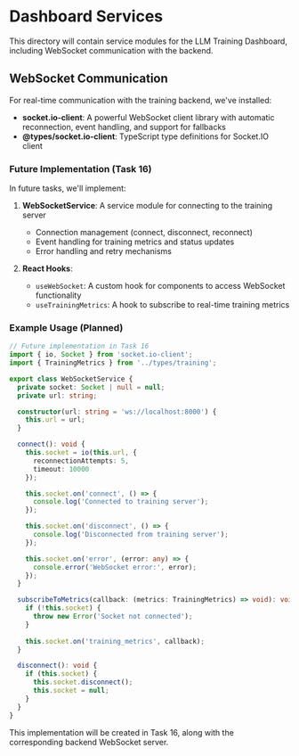 # Dashboard Services

This directory will contain service modules for the LLM Training Dashboard, including WebSocket communication with the backend.

## WebSocket Communication

For real-time communication with the training backend, we've installed:

- **socket.io-client**: A powerful WebSocket client library with automatic reconnection, event handling, and support for fallbacks
- **@types/socket.io-client**: TypeScript type definitions for Socket.IO client

### Future Implementation (Task 16)

In future tasks, we'll implement:

1. **WebSocketService**: A service module for connecting to the training server
   - Connection management (connect, disconnect, reconnect)
   - Event handling for training metrics and status updates
   - Error handling and retry mechanisms

2. **React Hooks**:
   - `useWebSocket`: A custom hook for components to access WebSocket functionality
   - `useTrainingMetrics`: A hook to subscribe to real-time training metrics

### Example Usage (Planned)

```typescript
// Future implementation in Task 16
import { io, Socket } from 'socket.io-client';
import { TrainingMetrics } from '../types/training';

export class WebSocketService {
  private socket: Socket | null = null;
  private url: string;

  constructor(url: string = 'ws://localhost:8000') {
    this.url = url;
  }

  connect(): void {
    this.socket = io(this.url, {
      reconnectionAttempts: 5,
      timeout: 10000
    });

    this.socket.on('connect', () => {
      console.log('Connected to training server');
    });

    this.socket.on('disconnect', () => {
      console.log('Disconnected from training server');
    });

    this.socket.on('error', (error: any) => {
      console.error('WebSocket error:', error);
    });
  }

  subscribeToMetrics(callback: (metrics: TrainingMetrics) => void): void {
    if (!this.socket) {
      throw new Error('Socket not connected');
    }
    
    this.socket.on('training_metrics', callback);
  }

  disconnect(): void {
    if (this.socket) {
      this.socket.disconnect();
      this.socket = null;
    }
  }
}
```

This implementation will be created in Task 16, along with the corresponding backend WebSocket server. 
